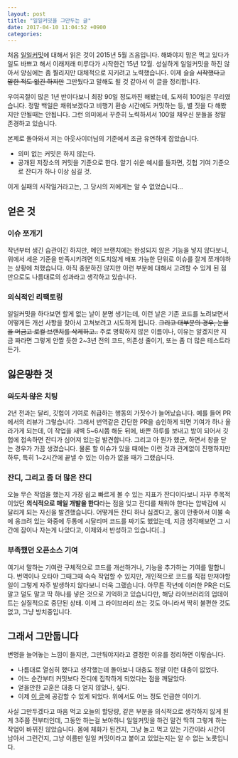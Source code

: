 ```yaml
---
layout: post
title: "일일커밋을 그만두는 글"
date: 2017-04-10 11:04:52 +0900
categories:
---
```


처음 [일일커밋](https://blog.outsider.ne.kr/1141)에 대해서 읽은 것이 2015년
5월 즈음입니다. 해봐야지 맘은 먹고 있다가 일도 바쁘고 해서 이래저래 미루다가
시작한건 15년 12월. 성실하게 일일커밋을 하진 않아서 양심에는 좀 찔리지만
대체적으로 지키려고 노력했습니다. 이제 슬슬 ~~시작했다고 말한 적도 없긴 하지만~~
그만뒀다고 말해도 될 것 같아서 이 글을 정리합니다.

우여곡절이 많은 1년 반이다보니 최장 90일 정도까진 해봤는데, 도저히 100일은
무리였습니다. 정말 백일은 채워보겠다고 비행기 환승 시간에도 커밋하는 등, 별 짓을
다 해봤지만 안될때는 안됩니다. 그런 의미에서 꾸준히 노력하셔서 100일 채우신
분들을 정말 존경하고 있습니다.

본제로 돌아와서 저는 아웃사이더님의 기준에서 조금 유연하게 잡았습니다.

- 의미 없는 커밋은 하지 않는다.
- 공개된 저장소의 커밋을 기준으로 한다. 알기 쉬운 예시를 들자면, 깃헙 기여 기준으로 잔디가 하나 이상 심길 것.

이게 실패의 시작일거라고는, 그 당시의 저에게는 알 수 없었습니다...

## 얻은 것

### 이슈 쪼개기

작년부터 생긴 습관이긴 하지만, 메인 브랜치에는 완성되지 않은 기능을 넣지
않다보니, 위에서 세운 기준을 만족시키려면 의도치않게 배포 가능한 단위로 이슈를
잘게 쪼개야하는 상황에 처했습니다. 아직 충분하진 않지만 이런 부분에 대해서
고려할 수 있게 된 점만으로도 나름대로의 성과라고 생각하고 있습니다.

### 의식적인 리팩토링

일일커밋을 하다보면 할게 없는 날이 분명 생기는데, 이런 날은 기존 코드를
노려보면서 어떻게든 개선 사항을 찾아서 고쳐보려고 시도하게 됩니다.
~~그리고 대부분의 경우, 눈물을 머금고 로컬 브랜치를 삭제하고..~~ 주로 명확하지
않은 이름이나, 이유는 알겠지만 지금 짜라면 그렇게 안짤 듯한 2~3년 전의 코드,
의존성 줄이기, 또는 좀 더 많은 테스트라든가.

## 잃은~~망한~~ 것

### ~~의도치 않은~~ 치팅

2년 전과는 달리, 깃헙이 기여로 취급하는 행동의 가짓수가 늘어났습니다. 예를 들어
PR에서의 리뷰가 그렇습니다. 그래서 번역같은 간단한 PR을 승인하게 되면 기여가
하나 올라가게 되는데, 이 작업을 새벽 5~6시쯤 해둔 뒤에, 바쁜 하루를 보내고 밤이
되어서 깃헙에 접속하면 잔디가 심어져 있는걸 발견합니다. 그리고 아 뭔가 했군,
하면서 창을 닫는 경우가 가끔 생겼습니다. 물론 할 이슈가 있을 때에는 이런 것과
관계없이 진행하지만 하루, 특히 1~2시간에 끝낼 수 있는 이슈가 없을 때가
그랬습니다.

### 잔디, 그리고 좀 더 많은 잔디

오늘 무슨 작업을 했는지 가장 쉽고 빠르게 볼 수 있는 지표가 잔디이다보니 자꾸
주목적이었던 **의식적으로 매일 개발을 한다**라는 점을 잊고 잔디를 채워야 한다는
압박감에 시달리게 되는 자신을 발견했습니다. 어떻게든 잔디 하나 심겠다고, 몸이
안좋아서 이불 속에 웅크려 있는 와중에 두통에 시달리며 코드를 짜기도 했었는데,
지금 생각해보면 그 시간에 잠이나 자는게 나았다고, 이제와서 반성하고 있습니다[..]

### 부족했던 오픈소스 기여

여기서 말하는 기여란 구체적으로 코드를 개선하거나, 기능을 추가하는 기여를
말합니다. 번역이나 오타야 그때그때 슥슥 작업할 수 있지만, 개인적으로 코드를
직접 만져야할 일이 그렇게 자주 발생하지 않다보니 더욱 그랬습니다. 아무튼 작년에
이러한 PR은 더도 말고 덜도 말고 딱 하나를 넣은 것으로 기억하고 있습니다만, 해당
라이브러리의 업데이트는 실질적으로 중단된 상태. 이제 그 라이브러리 쓰는 것도
아니라서 딱히 불편한 것도 없고, 그냥 방치중입니다.

## 그래서 그만둡니다

변명을 늘어놓는 느낌이 들지만, 그만둬야지라고 결정한 이유를 정리하면 이렇습니다.

- 나름대로 열심히 했다고 생각했는데 돌아보니 대충도 정말 이런 대충이 없었다.
- 어느 순간부터 커밋보다 잔디에 집착하게 되었다는 점을 깨달았다.
- 얻을만한 교훈은 대충 다 얻지 않았나, 싶다.
- 이제 [이 글](https://blog.outsider.ne.kr/1193)에 공감할 수 있게 되었다. 위에서도 어느 정도 언급한 이야기.

사실 그만두겠다고 마음 먹고 오늘의 할당량, 같은 부분을 의식적으로 생각하지 않게
된게 3주쯤 전부터인데, 그동안 하는걸 보아하니 일일커밋을 하건 말건 딱히 그렇게
하는 작업이 바뀌진 않았습니다. 몸에 체화가 된건지, 그냥 놀고 먹고 있는 기간이라
시간이 남아서 그런건지, 그냥 이름만 일일 커밋이라고 붙이고 있었는지는 알 수 없는
노릇입니다.
